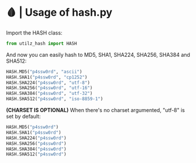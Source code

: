 # 🩸 | Usage of hash.py

<p>Import the HASH class:</p>

```python
from utilz_hash import HASH
```

<p>And now you can easily hash to MD5, SHA1, SHA224, SHA256, SHA384 and SHA512:</p>

```python
HASH.MD5("p4ssw0rd", "ascii")
HASH.SHA1("p4ssw0rd", "cp1252")
HASH.SHA224("p4ssw0rd", "utf-8")
HASH.SHA256("p4ssw0rd", "utf-16")
HASH.SHA384("p4ssw0rd", "utf-32")
HASH.SHA512("p4ssw0rd", "iso-8859-1")
```
<p><b>(CHARSET IS OPTIONAL)</b> When there's no charset argumented, "utf-8" is set by default:</p>

```python
HASH.MD5("p4ssw0rd")
HASH.SHA1("p4ssw0rd")
HASH.SHA224("p4ssw0rd")
HASH.SHA256("p4ssw0rd")
HASH.SHA384("p4ssw0rd")
HASH.SHA512("p4ssw0rd")
```
